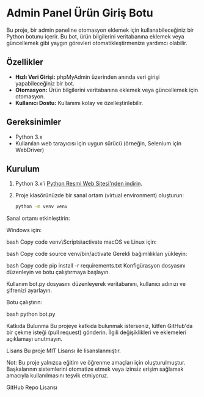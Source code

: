 # Admin Panel Ürün Giriş Botu

Bu proje, bir admin paneline otomasyon eklemek için kullanabileceğiniz bir Python botunu içerir. Bu bot, ürün bilgilerini veritabanına eklemek veya güncellemek gibi yaygın görevleri otomatikleştirmenize yardımcı olabilir.

## Özellikler

- **Hızlı Veri Girişi:** phpMyAdmin üzerinden anında veri girişi yapabileceğiniz bir bot.
- **Otomasyon:** Ürün bilgilerini veritabanına eklemek veya güncellemek için otomasyon.
- **Kullanıcı Dostu:** Kullanımı kolay ve özelleştirilebilir.

## Gereksinimler

- Python 3.x
- Kullanılan web tarayıcısı için uygun sürücü (örneğin, Selenium için WebDriver)

## Kurulum

1. Python 3.x'i [Python Resmi Web Sitesi'nden indirin](https://www.python.org/downloads/).

2. Proje klasörünüzde bir sanal ortam (virtual environment) oluşturun:

   ```bash
   python -m venv venv
Sanal ortamı etkinleştirin:

Windows için:

bash
Copy code
venv\Scripts\activate
macOS ve Linux için:

bash
Copy code
source venv/bin/activate
Gerekli bağımlılıkları yükleyin:

bash
Copy code
pip install -r requirements.txt
Konfigürasyon dosyasını düzenleyin ve botu çalıştırmaya başlayın.

Kullanım
bot.py dosyasını düzenleyerek veritabanını, kullanıcı adınızı ve şifrenizi ayarlayın.

Botu çalıştırın:

bash
python bot.py

Katkıda Bulunma
Bu projeye katkıda bulunmak isterseniz, lütfen GitHub'da bir çekme isteği (pull request) gönderin. İlgili değişiklikleri ve eklemeleri açıklamayı unutmayın.

Lisans
Bu proje MIT Lisansı ile lisanslanmıştır.

Not: Bu proje yalnızca eğitim ve öğrenme amaçları için oluşturulmuştur. Başkalarının sistemlerini otomatize etmek veya izinsiz erişim sağlamak amacıyla kullanılmasını teşvik etmiyoruz.

GitHub Repo Lisansı

